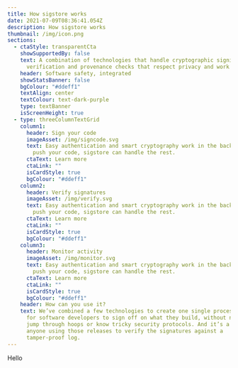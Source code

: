 ```yaml
---
title: How sigstore works
date: 2021-07-09T08:36:41.054Z
description: How sigstore works
thumbnail: /img/icon.png
sections:
  - ctaStyle: transparentCta
    showSupportedBy: false
    text: A combination of technologies that handle cryptographic signing,
      verification and provenance checks that respect privacy and work at scale.
    header: Software safety, integrated
    showStatsBanner: false
    bgColour: "#ddeff1"
    textAlign: center
    textColour: text-dark-purple
    type: textBanner
    isScreenHeight: true
  - type: threeColumnTextGrid
    column1:
      header: Sign your code
      imageAsset: /img/signcode.svg
      text: Easy authentication and smart cryptography work in the background. Just
        push your code, sigstore can handle the rest.
      ctaText: Learn more
      ctaLink: ""
      isCardStyle: true
      bgColour: "#ddeff1"
    column2:
      header: Verify signatures
      imageAsset: /img/verify.svg
      text: Easy authentication and smart cryptography work in the background. Just
        push your code, sigstore can handle the rest.
      ctaText: Learn more
      ctaLink: ""
      isCardStyle: true
      bgColour: "#ddeff1"
    column3:
      header: Monitor activity
      imageAsset: /img/monitor.svg
      text: Easy authentication and smart cryptography work in the background. Just
        push your code, sigstore can handle the rest.
      ctaText: Learn more
      ctaLink: ""
      isCardStyle: true
      bgColour: "#ddeff1"
    header: How can you use it?
    text: We’ve combined a few technologies to create one single process. It’s a way
      for software developers to sign off on what they build, without needing to
      jump through hoops or know tricky security protocols. And it’s a way for
      anyone using those releases to verify the signatures against a
      tamper-proof log.
---
```


Hello
